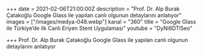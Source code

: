 +++
date = 2021-02-06T21:00:00Z
description = "Prof. Dr. Alp Burak Çatakoğlu Google Glass ile yapılan canlı olgunun detaylarını anlatıyor"
images = ["/images/medya-048.webp"]
kanal = "360"
title = "Google Glass ile Türkiye’de ilk Canlı Eriyen Stent Uygulaması"
youtube = "DyNi6DTl5eo"

+++
Prof. Dr. Alp Burak Çatakoğlu Google Glass ile yapılan canlı olgunun detaylarını anlatıyor